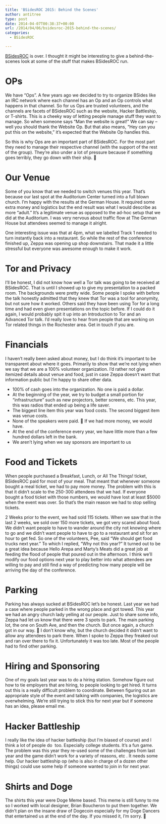 ```yaml
---
title: 'BSidesROC 2015: Behind the Scenes'
author: antitree
type: post
date: 2014-04-07T00:38:37+00:00
url: /2014/04/06/bsidesroc-2015-behind-the-scenes/
categories:
  - BSidesROC

---
```

[BSidesROC][1] is over. I thought it might be interesting to give a behind-the-scenes look at some of the stuff that makes BSidesROC run.

# OPs

We have &#8220;Ops&#8221;. A few years ago we decided to try to organize BSides like an IRC network where each channel has an Op and an Op controls what happens in that channel. So for us Ops are trusted volunteers, and the channels are facets of BSidesROC such as the website, Hacker Battleship, or T-shirts. This is a cheeky way of letting people manage stuff they want to manage. So when someone says &#8220;Man the website is great!&#8221; We can say &#8211; well you should thank the Website Op. But that also means, &#8220;Hey can you put this on the website,&#8221; it&#8217;s expected that the Website Op handles this.

So this is why Ops are an important part of BSidesROC. For the most part they need to manage their respective channel (with the support of the rest of the group). They&#8217;re also under a lot of pressure because if something goes terribly, they go down with their ship. 🙂

# Our Venue

Some of you know that we needed to switch venues this year. That&#8217;s because our last spot at the Auditorium Center turned into a full blown church. I&#8217;m happy with the results at the German House. It required some extra money and logistics but the end result was what I would describe as more &#8220;adult.&#8221; It&#8217;s a legitimate venue as opposed to the ad-hoc setup that we did at the Auditorium. I was very nervous about traffic flow at The German House but attendees seemed to manage it alright.

One interesting issue was that at 4pm, what we labelled Track 1 needed to turn instantly back into a restaurant. So while the rest of the conference finished up, Zeppa was opening up shop downstairs. That made it a little stressful but everyone was awesome enough to make it work.

# Tor and Privacy

I&#8217;ll be honest, I did not know how well a Tor talk was going to be received at BSidesROC. That is until I showed up to give my presentation to a packed room. The backgrounds were pretty wide. Some people I spoke with before the talk honestly admitted that they knew that Tor was a tool for anonymity, but not sure how it worked. Others said they have been using Tor for a long time and had even given presentations on the topic before. If I could do it again, I would probably spit it up into an Introduction to Tor and an Advanced Tor talk. I&#8217;d really love to hear from people that are working on Tor related things in the Rochester area. Get in touch if you are.

# Financials

I haven&#8217;t really been asked about money, but I do think it&#8217;s important to be transparent about where it goes. Primarily to show that we&#8217;re not lying when we say that we are a 100% volunteer organization. I&#8217;d rather not give itemized details about venue and food, just in case Zeppa doesn&#8217;t want that information public but I&#8217;m happy to share other data.

  * 100% of cash goes into the organization. No one is paid a dollar.
  * At the beginning of the year, we try to budget a small portion for &#8220;infrastructure&#8221; such as new projectors, better screens, etc. This year, this was radios that ended up being a life saver.
  * The biggest line item this year was food costs. The second biggest item was venue costs.
  * None of the speakers were paid. 🙁 If we had more money, we would have.
  * At the end of the conference every year, we have little more than a few hundred dollars left in the bank.
  * We aren&#8217;t lying when we say sponsors are important to us

# Food and Tickets

When people purchased a Breakfast, Lunch, or All The Things! ticket, BSidesROC paid for most of your meal. That meant that whenever someone bought a meal ticket, we had to pay more money. The problem with this is that it didn&#8217;t scale to the 250-300 attendees that we had. If everyone bought a food ticket with those numbers, we would have lost at least $5000 when the event was over. So that&#8217;s the main reason we had to stop selling tickets.

2 Weeks prior to the event, we had sold 115 tickets. When we saw that in the last 2 weeks, we sold over 150 more tickets, we got very scared about food. We didn&#8217;t want people to have to wander around the city not knowing where to go and we didn&#8217;t want people to have to go to a restaurant and sit for an hour to get fed. So one of the volunteers, Pee, said &#8220;We should get food trucks next year.&#8221; To which I replied, &#8220;Why not this year?&#8221; It turned out to be a great idea because Hello Arepa and Marty&#8217;s Meats did a great job at feeding the flood of people that poured out in the afternoon. I think we&#8217;ll modify our food options next year to play better into what attendees are willing to pay and still find a way of predicting how many people will be arriving the day of the conference.

# Parking

Parking has always sucked at BSidesROC let&#8217;s be honest. Last year we had a case where people parked in the wrong place and got towed. This year we had an angry church lady yelling at our people. Just to share some info, Zeppa had let us know that there were 3 spots to park. The main parking lot, the one on South Ave, and then the church. But once again, a church got in our way. 🙂 I don&#8217;t know why, but the church decided it didn&#8217;t want to allow any attendees to park there. When I spoke to Zeppa they freaked out and ran over there to fix it. Unfortunately it was too late. Most of the people had to find other parking.

# Hiring and Sponsoring

One of my goals last year was to do a hiring station. Somehow figure out how to tie employers that are hiring, to people looking to get hired. It turns out this is a really difficult problem to coordinate. Between figuring out an appropriate style of the event and talking with companies, the logistics are overwhelming. We&#8217;re still trying to stick this for next year but if someone has an idea, please email me.

# Hacker Battleship

I really like the idea of hacker battleship (but I&#8217;m biased of course) and I think a lot of people do  too. Especially college students. It&#8217;s a fun game. The problem was this year they re-used some of the challenges from last year and the game didn&#8217;t work for a variety of reasons, etc . It needs some help. Our hacker battleship op (who is also in charge of a dozen other things) could use some help if someone wanted to join in for next year.

# Shirts and Doge

The shirts this year were Doge Meme based. This meme is still funny to me so I worked with local designer, Brian Boucheron to put them together. We didn&#8217;t plan on the insane draw of Dogecoin especially for my Doge Dancers that entertained us at the end of the day. If you missed it, I&#8217;m sorry. 🙂

 [1]: http://www.bsidesroc.com